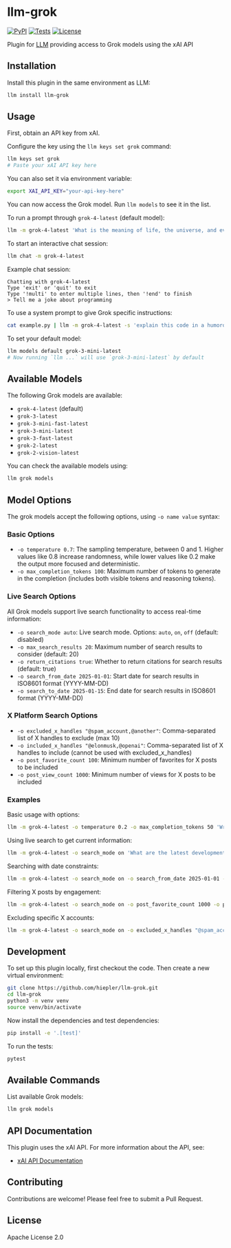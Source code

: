 # llm-grok

[![PyPI](https://img.shields.io/pypi/v/llm-grok.svg)](https://pypi.org/project/llm-grok/)
[![Tests](https://github.com/hiepler/llm-grok/workflows/Test/badge.svg)](https://github.com/hiepler/llm-grok/actions?query=workflow%3ATest)
[![License](https://img.shields.io/badge/license-Apache%202.0-blue.svg)](https://github.com/hiepler/llm-grok/blob/main/LICENSE)

Plugin for [LLM](https://llm.datasette.io/) providing access to Grok models using the xAI API

## Installation

Install this plugin in the same environment as LLM:

```bash
llm install llm-grok
```

## Usage

First, obtain an API key from xAI.

Configure the key using the `llm keys set grok` command:

```bash
llm keys set grok
# Paste your xAI API key here
```

You can also set it via environment variable:
```bash
export XAI_API_KEY="your-api-key-here"
```

You can now access the Grok model. Run `llm models` to see it in the list.

To run a prompt through `grok-4-latest` (default model):

```bash
llm -m grok-4-latest 'What is the meaning of life, the universe, and everything?'
```

To start an interactive chat session:

```bash
llm chat -m grok-4-latest
```

Example chat session:
```
Chatting with grok-4-latest
Type 'exit' or 'quit' to exit
Type '!multi' to enter multiple lines, then '!end' to finish
> Tell me a joke about programming
```

To use a system prompt to give Grok specific instructions:

```bash
cat example.py | llm -m grok-4-latest -s 'explain this code in a humorous way'
```

To set your default model:

```bash
llm models default grok-3-mini-latest
# Now running `llm ...` will use `grok-3-mini-latest` by default
```

## Available Models

The following Grok models are available:

- `grok-4-latest` (default)
- `grok-3-latest`
- `grok-3-mini-fast-latest`
- `grok-3-mini-latest`
- `grok-3-fast-latest`
- `grok-2-latest`
- `grok-2-vision-latest`

You can check the available models using:
```bash
llm grok models
```

## Model Options

The grok models accept the following options, using `-o name value` syntax:

### Basic Options
* `-o temperature 0.7`: The sampling temperature, between 0 and 1. Higher values like 0.8 increase randomness, while lower values like 0.2 make the output more focused and deterministic.
* `-o max_completion_tokens 100`: Maximum number of tokens to generate in the completion (includes both visible tokens and reasoning tokens).

### Live Search Options

All Grok models support live search functionality to access real-time information:

* `-o search_mode auto`: Live search mode. Options: `auto`, `on`, `off` (default: disabled)
* `-o max_search_results 20`: Maximum number of search results to consider (default: 20)
* `-o return_citations true`: Whether to return citations for search results (default: true)
* `-o search_from_date 2025-01-01`: Start date for search results in ISO8601 format (YYYY-MM-DD)
* `-o search_to_date 2025-01-15`: End date for search results in ISO8601 format (YYYY-MM-DD)

### X Platform Search Options
* `-o excluded_x_handles "@spam_account,@another"`: Comma-separated list of X handles to exclude (max 10)
* `-o included_x_handles "@elonmusk,@openai"`: Comma-separated list of X handles to include (cannot be used with excluded_x_handles)
* `-o post_favorite_count 100`: Minimum number of favorites for X posts to be included
* `-o post_view_count 1000`: Minimum number of views for X posts to be included

### Examples

Basic usage with options:
```bash
llm -m grok-4-latest -o temperature 0.2 -o max_completion_tokens 50 'Write a haiku about AI'
```

Using live search to get current information:
```bash
llm -m grok-4-latest -o search_mode on 'What are the latest developments in AI today?'
```

Searching with date constraints:
```bash
llm -m grok-4-latest -o search_mode on -o search_from_date 2025-01-01 -o search_to_date 2025-01-15 'What happened in AI this month?'
```

Filtering X posts by engagement:
```bash
llm -m grok-4-latest -o search_mode on -o post_favorite_count 1000 -o post_view_count 10000 'Show me popular AI discussions on X'
```

Excluding specific X accounts:
```bash
llm -m grok-4-latest -o search_mode on -o excluded_x_handles "@spam_account" 'Latest AI news from X'
```

## Development

To set up this plugin locally, first checkout the code. Then create a new virtual environment:

```bash
git clone https://github.com/hiepler/llm-grok.git
cd llm-grok
python3 -m venv venv
source venv/bin/activate
```

Now install the dependencies and test dependencies:

```bash
pip install -e '.[test]'
```

To run the tests:

```bash
pytest
```

## Available Commands

List available Grok models:
```bash
llm grok models
```

## API Documentation

This plugin uses the xAI API. For more information about the API, see:
- [xAI API Documentation](https://docs.x.ai/docs/overview)

## Contributing

Contributions are welcome! Please feel free to submit a Pull Request.

## License

Apache License 2.0
